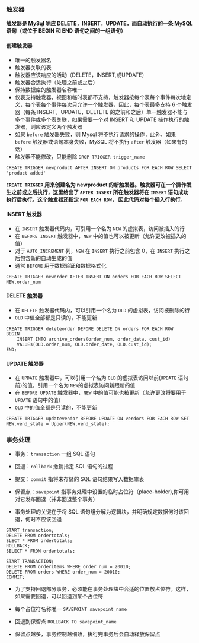 ### 触发器

**触发器是 MySql 响应 DELETE，INSERT，UPDATE，而自动执行的一条 MySQL 语句（或位于 BEGIN 和 END 语句之间的一组语句）**

#### 创建触发器

* 唯一的触发器名
* 触发器关联的表
* 触发器应该响应的活动（DELETE，INSERT,或UPDATE）
* 触发器合适执行（处理之前或之后）
* 保持数据库的触发器名称唯一
* 仅表支持触发器，视图和临时表都不支持，触发器按每个表每个事件每次地定义，每个表每个事件每次只允许一个触发器，因此，每个表最多支持 6 个触发器（每条 INSERT，UPDATE，DELTETE 的之前和之后）单一触发器不能与多个事件或多个表关联，如果需要一个对 INSERT 和 UPDATE 操作执行的触发器，则应该定义两个触发器
* 如果 `before` 触发器失败，则 Mysql 将不执行请求的操作，此外，如果 `before` 触发器或语句本身失败，MySQL 将不执行 `after` 触发器（如果有的话）
* 触发器不能修改，只能删除 `DROP TRIGGER trigger_name`

```mysql
CREATE TRIGGER newproduct AFTER INSERT ON products FOR EACH ROW SELECT 'product added'
```

**`CREATE TRIGGER` 用来创建名为 newproduct 的新触发器。触发器可在一个操作发生之前或之后执行，这里给出了 `AFTER INSERT` 所在触发器将在 `INSERT` 语句成功执行后执行。这个触发器还指定 `FOR EACH ROW`， 因此代码对每个插入行执行**。

#### INSERT 触发器

* 在 `INSERT` 触发器代码内，可引用一个名为 `NEW` 的虚拟表，访问被插入的行
* 在 `BEFORE INSERT` 触发器中，`NEW` 中的值也可以被更新（允许更改被插入的值）
* 对于 `AUTO_INCREMENT` 列，`NEW` 在 `INSERT` 执行之前包含 0，在 `INSERT` 执行之后包含新的自动生成的值
* 通常 `BEFORE` 用于数据验证和数据格式化

 ```mysql
CREATE TRIGGER neworder AFTER INSERT ON orders FOR EACH ROW SELECT NEW.order_num
 ```

#### DELETE 触发器

* 在 `DELETE` 触发器代码内，可以引用一个名为 `OLD` 的虚拟表，访问被删除的行
* `OLD` 中值全部都是只读的，不能更新

```mysql
CREATE TRIGGER deleteorder DEFORE DELETE ON orders FOR EACH ROW
BEGIN
	INSERT INTO archive_orders(order_num, order_data, cust_id)
	VALUEs(OLD.order_num, OLD.order_date, OLD.cust_id);
END;
```

#### UPDATE 触发器

* 在 `UPDATE` 触发器中，可以引用一个名为 `OLD` 的虚拟表访问以前(`UPDATE` 语句前)的值，引用一个名为 `NEW`的虚拟表访问新跟新的值
* 在 `BEFORE UPDATE` 触发器中，`NEW` 中的值可能也被更新（允许更改将要用于 `UPDATE` 语句中的值）
* `OLD` 中的值全都是只读的，不能更新

```MYSQL
CREATE TRIGGER updatevendor BEFORE UPDATE ON verdors FOR EACH ROW SET NEW.vend_state = Upper(NEW.vend_state);
```

### 事务处理

* 事务：`transaction` 一组 SQL 语句
* 回退：`rollback` 撤销指定 SQL 语句的过程
* 提交：`commit` 指将未存储的 SQL 语句结果写入数据库表
* 保留点：`savepoint` 指事务处理中设置的临时占位符（place-holder),你可用对它发布回退（并非回退整个事务）

* 事务处理的关键在于将 SQL 语句组分解为逻辑块，并明确规定数据何时该回退，何时不应该回退

```mysql
START transaction;
DELETE FROM ordertotals;
SLECT * FROM ordertotals;
ROLLBACK;
SELECT * FROM ordertotals;
```

```mysql
START TRANSACTION;
DELETE FROM orderitems WHERE order_num = 20010;
DELETE FROM orders WHERE order_num = 20010;
COMMIT;
```

* 为了支持回退部分事务，必须能在事务处理块中合适的位置放占位符。这样，如果需要回退，可以回退到某个占位符

* 每个占位符名称唯一 `SAVEPOINT savepoint_name`
* 回退到保留点 `ROLLBACK TO savepoint_name`

* 保留点越多，事务控制越细致，执行完事务后会自动释放保留点